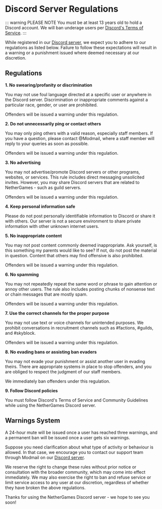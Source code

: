 # Discord Server Regulations

::: warning PLEASE NOTE
You must be at least 13 years old to hold a Discord account. We will ban underage users per [Discord's Terms of Service](https://discord.com/terms).
:::

While registered in our [Discord server](https://ngmc.co/discord), we expect you to adhere to our regulations as listed below. Failure to follow these expectations will result in a warning or a punishment issued where deemed necessary at our discretion.

## Regulations

**1. No swearing/profanity or discrimination**

You may not use foul language directed at a specific user or anywhere in the Discord server. Discrimination or inappropriate comments against a particular race, gender, or user are prohibited.

Offenders will be issued a warning under this regulation.

**2. Do not unnecessarily ping or contact others**

You may only ping others with a valid reason, especially staff members. If you have a question, please contact @Modmail, where a staff member will reply to your queries as soon as possible.

Offenders will be issued a warning under this regulation.

**3. No advertising**

You may not advertise/promote Discord servers or other programs, websites, or services. This rule includes direct messaging unsolicited invites. However, you may share Discord servers that are related to NetherGames - such as guild servers.

Offenders will be issued a warning under this regulation.

**4. Keep personal information safe**

Please do not post personally identifiable information to Discord or share it with others. Our server is not a secure environment to share private information with other unknown internet users.

**5. No inappropriate content**

You may not post content commonly deemed inappropriate. Ask yourself, is this something my parents would like to see? If not, do not post the material in question. Content that others may find offensive is also prohibited.

Offenders will be issued a warning under this regulation.

**6. No spamming**

You may not repeatedly repeat the same word or phrase to gain attention or annoy other users. The rule also includes posting chunks of nonsense text or chain messages that are mostly spam.

Offenders will be issued a warning under this regulation.

**7. Use the correct channels for the proper purpose**

You may not use text or voice channels for unintended purposes. We prohibit conversations in recruitment channels such as #factions, #guilds, and #skyblock.

Offenders will be issued a warning under this regulation.

**8. No evading bans or assisting ban evaders**

You may not evade your punishment or assist another user in evading theirs. There are appropriate systems in place to stop offenders, and you are obliged to respect the judgment of our staff members.

We immediately ban offenders under this regulation.

**9. Follow Discord policies**

You must follow Discord's Terms of Service and Community Guidelines while using the NetherGames Discord server.

## Warnings System

A 24-hour mute will be issued once a user has reached three warnings, and a permanent ban will be issued once a user gets six warnings.

Suppose you need clarification about what type of activity or behaviour is allowed. In that case, we encourage you to contact our support team through Modmail on our [Discord server](https://ngmc.co/discord).

We reserve the right to change these rules without prior notice or consultation with the broader community, which may come into effect immediately. We may also exercise the right to ban and refuse service or limit service access to any user at our discretion, regardless of whether they have broken the above regulations.

Thanks for using the NetherGames Discord server - we hope to see you soon!

